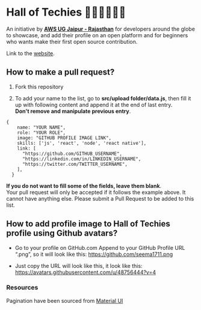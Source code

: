 # Hall of Techies 👩🏼‍💻🧑🏼‍💻

An initiative by **[AWS UG Jaipur - Rajasthan](https://www.youtube.com/c/awsusergroupjaipurrajasthan)** for developers around the globe to showcase, and add their profile on an open platform and for beginners who wants make their first open source contribution.

Link to the [website](https://awsugjaipur-halloftechies.web.app/).

## How to make a pull request?

1. Fork this repository

2. To add your name to the list, go to **src/upload folder/data.js**, then fill it up with following content and append it at the end of last entry.  
**Don't remove and manipulate previous entry**. 

```
{
    name: "YOUR NAME",
    role: "YOUR ROLE",
    image: "GITHUB PROFILE IMAGE LINK",
    skills: ['js', 'react', 'node', 'react native'],
    link: [
      "https://github.com/GITHUB_USERNAME",
      "https://linkedin.com/in/LINKEDIN_USERNAME",
      "https://twitter.com/TWITTER_USERNAME",
    ],
  }

```

**If you do not want to fill some of the fields, leave them blank**.  
Your pull request will only be accepted if it follows the example above. It cannot have anything else.
Please submit a Pull Request to be added to this list. 

## How to add profile image to Hall of Techies profile using Github avatars?

- Go to your profile on GitHub.com
Append to your GitHub Profile URL “.png”, so it will look like this:
https://github.com/seema1711.png

- Just copy the URL will look like this, it look like this: https://avatars.githubusercontent.com/u/48756444?v=4


### Resources

Pagination have been sourced from [Material UI](https://material-ui.com/)
